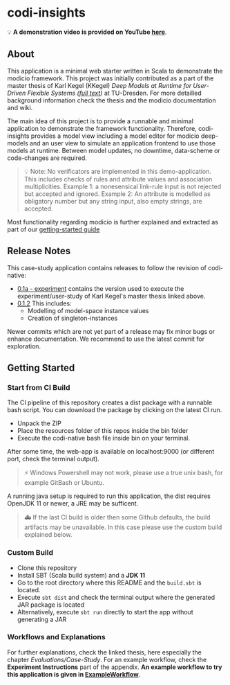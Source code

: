 # codi-insights

:bulb: **A demonstration video is provided on YouTube [here](https://youtu.be/wL5HmuD2zJg)**.

## About

This application is a minimal web starter written in Scala to demonstrate the modicio framework. This project was initially contributed as a part of the master thesis of Karl Kegel (KKegel) *Deep Models at Runtime for User-Driven Flexible Systems ([full text](https://www.researchgate.net/publication/361725823_Deep_ModelsRuntime_for_User-Driven_Flexible_Systems))* at TU-Dresden. For more detailled background information check the thesis and the modicio documentation and wiki.

The main idea of this project is to provide a runnable and minimal application to demonstrate the framework functionality. Therefore, codi-insights provides a model view including a model editor for modicio deep-models and an user view to simulate an application frontend to use those models at runtime. Between model updates, no downtime, data-scheme or code-changes are required.

> :bulb: Note: No verificators are implemented in this demo-application. This includes checks of rules and attribute values and association multiplicities. Example 1: a nonesensical link-rule input is not rejected but accepted and ignored. Example 2: An attribute is modelled as obligatory number but any string input, also empty strings, are accepted.

Most functionality regarding modicio is further explained and extracted as part of our [getting-started guide](https://github.com/modicio/modicio/wiki/Getting-Started)

## Release Notes

This case-study application contains releases to follow the revision of codi-native:

* [0.1a - experiment](https://github.com/modicio/codi-insights/releases/tag/0.1a) contains the version used to execute the experiment/user-study of Karl Kegel's master thesis linked above.
* [0.1.2](https://github.com/modicio/codi-insights/releases/tag/0.1.2) This includes: 
   * Modelling of model-space instance values
   * Creation of singleton-instances
   
Newer commits which are not yet part of a release may fix minor bugs or enhance documentation. We recommend to use the latest commit for exploration.

## Getting Started

### Start from CI Build

The CI pipeline of this repository creates a dist package with a runnable bash script. You can download the package by clicking on the latest CI run. 
* Unpack the ZIP
* Place the resources folder of this repos inside the bin folder
* Execute the codi-native bash file inside bin on your terminal. 

After some time, the web-app is available on localhost:9000 (or different port, check the terminal output).

> :zap: Windows Powershell may not work, please use a true unix bash, for example GitBash or Ubuntu.

A running java setup is required to run this application, the dist requires OpenJDK 11 or newer, a JRE may be sufficent.

> :ambulance: If the last CI build is older then some Github defaults, the build artifacts may be unavailable. In this case please use the custom build explained below.

###  Custom Build

* Clone this repository
* Install SBT (Scala build system) and a **JDK 11**
* Go to the root directory where this README and the ``build.sbt`` is located.
* Execute ``sbt dist`` and check the terminal output where the generated JAR package is located
* Alternatively, execute ``sbt run`` directly to start the app without generating a JAR

### Workflows and Explanations

For further explanations, check the linked thesis, here especially the chapter *Evaluations/Case-Study*. For an example workflow, check the **Experiment Instructions** part of the appendix. **An example workflow to try this application is given in [ExampleWorkflow](https://github.com/modicio/codi-insights/blob/main/ExampleWorkflow.pdf)**.
